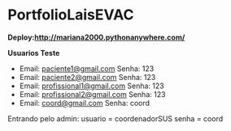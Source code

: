 # PortfolioLaisEVAC

**Deploy:http://mariana2000.pythonanywhere.com/**

**Usuarios Teste**
- Email: paciente1@gmail.com Senha: 123
- Email: paciente2@gmail.com Senha: 123
- Email: profissional1@gmail.com Senha: 123
- Email: profissional2@gmail.com Senha: 123
- Email: coord@gmail.com Senha: coord

Entrando pelo admin: usuario = coordenadorSUS senha = coord